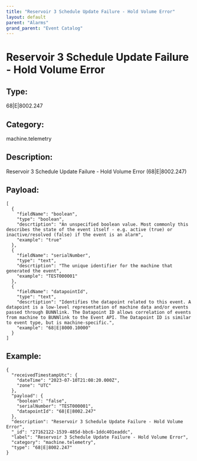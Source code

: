 ```yaml
---
title: "Reservoir 3 Schedule Update Failure - Hold Volume Error"
layout: default
parent: "Alarms"
grand_parent: "Event Catalog"
---
```


# Reservoir 3 Schedule Update Failure - Hold Volume Error

## Type:

68|E|8002.247

## Category:

machine.telemetry

## Description: 

Reservoir 3 Schedule Update Failure - Hold Volume Error (68|E|8002.247)

## Payload:

```
[
  {
    "fieldName": "boolean",
    "type": "boolean",
    "descrtiption": "An unspecified boolean value. Most commonly this describes the state of the event itself - e.g. active (true) or inactive/resolved (false) if the event is an alarm",
    "example": "true"
  },
  {
    "fieldName": "serialNumber",
    "type": "text",
    "descrtiption": "The unique identifier for the machine that generated the event",
    "example": "TEST000001"
  },
  {
    "fieldName": "datapointId",
    "type": "text",
    "descrtiption": "Identifies the datapoint related to this event. A datapoint is a low-level representation of machine data and/or events passed through BUNNlink. The Datapoint ID allows correlation of events from machine to BUNNlink to the Event API. The Datapoint ID is similar to event type, but is machine-specific.",
    "example": "68|E|8000.10000"
  }
]
```

## Example:

```
{
  "receivedTimestampUtc": {
    "dateTime": "2023-07-10T21:08:20.000Z",
    "zone": "UTC"
  },
  "payload": {
    "boolean": "false",
    "serialNumber": "TEST000001",
    "datapointId": "68|E|8002.247"
  },
  "description": "Reservoir 3 Schedule Update Failure - Hold Volume Error",
  "_id": "27162122-1539-485d-bbc6-1ddc401eaddc",
  "label": "Reservoir 3 Schedule Update Failure - Hold Volume Error",
  "category": "machine.telemetry",
  "type": "68|E|8002.247"
}
```
